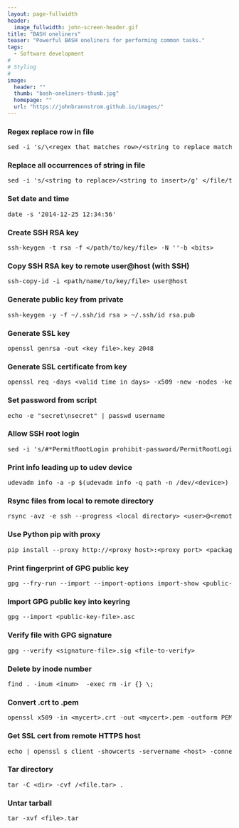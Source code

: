 ```yaml
---
layout: page-fullwidth
header:
  image_fullwidth: john-screen-header.gif
title: "BASH oneliners"
teaser: "Powerful BASH oneliners for performing common tasks."
tags:
  - Software development
#
# Styling
#
image:
  header: ""
  thumb: "bash-oneliners-thumb.jpg"
  homepage: ""
  url: "https://johnbrannstrom.github.io/images/"
---
```


<h3>Regex replace row in file</h3>
<pre>sed -i 's/\&lt;regex that matches row&gt;/&lt;string to replace matched row with&gt;/' &lt;/file/to/replace/in&gt;</pre>

<h3>Replace all occurrences of string in file</h3>
<pre>sed -i 's/&lt;string to replace&gt;/&lt;string to insert&gt;/g' &lt;/file/to/replace/in&gt;</pre>

<h3>Set date and time</h3>
<pre>date -s '2014-12-25 12:34:56'</pre>

<h3>Create SSH RSA key</h3>
<pre>ssh-keygen -t rsa -f &lt;/path/to/key/file&gt; -N ''-b &lt;bits&gt;</pre>

<h3>Copy SSH RSA key to remote user@host (with SSH)</h3>
<pre>ssh-copy-id -i &lt;path/name/to/key/file&gt; user@host</pre>

<h3>Generate public key from private</h3>
<pre>ssh-keygen -y -f ~/.ssh/id_rsa > ~/.ssh/id_rsa.pub</pre>

<h3>Generate SSL key</h3>
<pre>openssl genrsa -out &lt;key_file&gt;.key 2048</pre>

<h3>Generate SSL certificate from key</h3>
<pre>openssl req -days &lt;valid time in days&gt; -x509 -new -nodes -key &lt;key_file&gt;.key -sha256 -out &lt;cert_file&gt;.crt -subj "/C=&lt;Country Name (2 letter code)&gt;/ST=&lt;State or Province Name (full name)&gt;/L=&lt;Locality Name (eg, city)&gt;/CN=&lt;Common Name (eg, your name or your server's hostname)&gt;/emailAddress=&lt;email address&gt;"</pre>

<h3>Set password from script</h3>
<pre>echo -e "secret\nsecret" | passwd username</pre>

<h3>Allow SSH root login</h3>
<pre>sed -i 's/#*PermitRootLogin prohibit-password/PermitRootLogin yes/' /etc/ssh/sshd_config && systemctl restart ssh</pre>

<h3>Print info leading up to udev device</h3>
<pre>udevadm info -a -p $(udevadm info -q path -n /dev/&lt;device&gt;)</pre>

<h3>Rsync files from local to remote directory</h3>
<pre>rsync -avz -e ssh --progress &lt;local directory&gt; &lt;user&gt;@&lt;remote host&gt;:&lt;remote directory&gt;</pre>

<h3>Use Python pip with proxy</h3>
<pre>pip install --proxy http://&lt;proxy host&gt;:&lt;proxy port&gt; &lt;package&gt;</pre>

<h3>Print fingerprint of GPG public key</h3>
<pre>gpg --fry-run --import --import-options import-show &lt;public-key-file&gt;.asc</pre>

<h3>Import GPG public key into keyring</h3>
<pre>gpg --import &lt;public-key-file&gt;.asc</pre>

<h3>Verify file with GPG signature</h3>
<pre>gpg --verify &lt;signature-file&gt;.sig &lt;file-to-verify&gt;</pre>

<h3>Delete by inode number</h3>
<pre>find . -inum &lt;inum&gt;  -exec rm -ir {} \;</pre>

<h3>Convert .crt to .pem</h3>
<pre>openssl x509 -in &lt;mycert&gt;.crt -out &lt;mycert&gt;.pem -outform PEM;</pre>

<h3>Get SSL cert from remote HTTPS host</h3>
<pre>echo | openssl s_client -showcerts -servername &lt;host&gt; -connect &lt;host&gt;:443 2>/dev/null | awk '/-----BEGIN CERTIFICATE-----/, /-----END CERTIFICATE-----/'</pre>

<h3>Tar directory</h3>
<pre>tar -C &lt;dir&gt; -cvf /&lt;file.tar&gt; .</pre>

<h3>Untar tarball</h3>
<pre>tar -xvf &lt;file&gt;.tar</pre>
